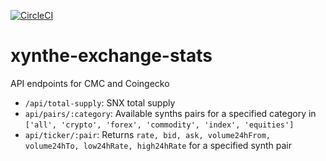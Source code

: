 [![CircleCI](https://circleci.com/gh/Synthetixio/synthetix-exchange-stats.svg?style=svg)](https://circleci.com/gh/Synthetixio/synthetix-exchange-stats)

# xynthe-exchange-stats

API endpoints for CMC and Coingecko

- `/api/total-supply`: SNX total supply
- `api/pairs/:category`: Available synths pairs for a specified category in `['all', 'crypto', 'forex', 'commodity', 'index', 'equities']`
- `api/ticker/:pair`: Returns `rate, bid, ask, volume24hFrom, volume24hTo, low24hRate, high24hRate` for a specified synth pair
